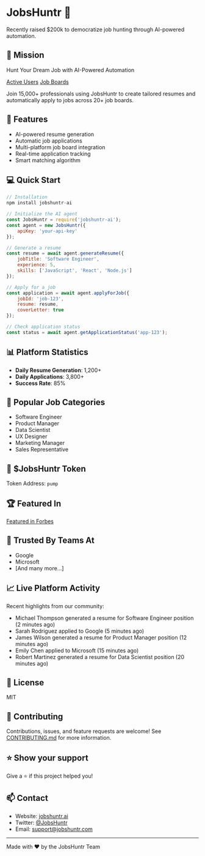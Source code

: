 # JobsHuntr 🚀

Recently raised $200k to democratize job hunting through AI-powered automation.

## 🎯 Mission
Hunt Your Dream Job with AI-Powered Automation

[Active Users](https://img.shields.io/badge/Active%20Users-15k%2B-blue)
[Job Boards](https://img.shields.io/badge/Job%20Boards-20%2B-green)

Join 15,000+ professionals using JobsHuntr to create tailored resumes and automatically apply to jobs across 20+ job boards.

## 🌟 Features

- AI-powered resume generation
- Automatic job applications
- Multi-platform job board integration
- Real-time application tracking
- Smart matching algorithm

## 💻 Quick Start

```javascript
// Installation
npm install jobshuntr-ai

// Initialize the AI agent
const JobsHuntr = require('jobshuntr-ai');
const agent = new JobsHuntr({
    apiKey: 'your-api-key'
});

// Generate a resume
const resume = await agent.generateResume({
    jobTitle: 'Software Engineer',
    experience: 5,
    skills: ['JavaScript', 'React', 'Node.js']
});

// Apply for a job
const application = await agent.applyForJob({
    jobId: 'job-123',
    resume: resume,
    coverLetter: true
});

// Check application status
const status = await agent.getApplicationStatus('app-123');
```

## 📊 Platform Statistics

- **Daily Resume Generation**: 1,200+
- **Daily Applications**: 3,800+
- **Success Rate**: 85%

## 🎯 Popular Job Categories

- Software Engineer
- Product Manager
- Data Scientist
- UX Designer
- Marketing Manager
- Sales Representative

## 💎 $JobsHuntr Token

Token Address: `pump`

## 🏆 Featured In

[Featured in Forbes](https://forbes.ad/sites/digital-assets/2025/01/25/jobshuntr-how-ai-agents-are-transforming-the-job-search-in-2025)

## 🤝 Trusted By Teams At

- Google
- Microsoft
- [And many more...]

## 📈 Live Platform Activity

Recent highlights from our community:

- Michael Thompson generated a resume for Software Engineer position (2 minutes ago)
- Sarah Rodriguez applied to Google (5 minutes ago)
- James Wilson generated a resume for Product Manager position (12 minutes ago)
- Emily Chen applied to Microsoft (15 minutes ago)
- Robert Martinez generated a resume for Data Scientist position (20 minutes ago)

## 📝 License

MIT

## 🤝 Contributing

Contributions, issues, and feature requests are welcome! See [CONTRIBUTING.md](CONTRIBUTING.md) for more information.

## ⭐️ Show your support

Give a ⭐️ if this project helped you!

## 📫 Contact

- Website: [jobshuntr.ai](https://jobshuntr.com)
- Twitter: [@JobsHuntr](https://twitter.com/JobHuntrSol)
- Email: support@jobshuntr.com

---
Made with ❤️ by the JobsHuntr Team
